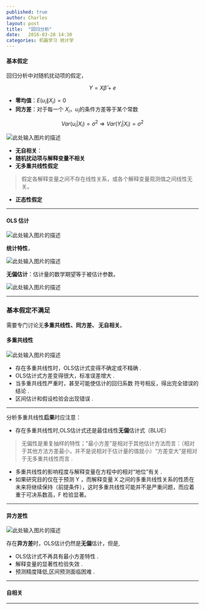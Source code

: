 ```yaml
---
published: true
author: Charles
layout: post
title:  "回归分析"
date:   2016-03-28 14:30
categories: 机器学习 统计学
---
```


#### 基本假定

回归分析中对随机扰动项的假定，

$$Y = X\hat{\beta}+e$$

- **零均值**：$E(u_i\|X_i)=0$
- **同方差**：对于每一个 $X_i$，$u_i$的条件方差等于某个常数

$$Var(u_i|X_i)=\sigma^2 \Rightarrow Var(Y_i|X_i)=\sigma^2$$

![此处输入图片的描述][1]

- **无自相关**：
- **随机扰动项与解释变量不相关**
- **无多重共线性假定**

> 假定各解释变量之间不存在线性关系，或各个解释变量观测值之间线性无关。

- **正态性假定**

----------

#### OLS 估计

![此处输入图片的描述][2]

**统计特性**， 

![此处输入图片的描述][4]

**无偏估计**：估计量的数学期望等于被估计参数。

![此处输入图片的描述][3]


----------

### 基本假定不满足

需要专门讨论无**多重共线性、同方差、 无自相关**。

#### 多重共线性

![此处输入图片的描述][5]

- 存在多重共线性时，OLS估计式变得不确定或不精确 .    
- OLS估计式方差变得很大，标准误差增大 .          
- 当多重共线性严重时，甚至可能使估计的回归系数 符号相反，得出完全错误的结论 .        
- 区间估计和假设检验会出现错误 .      

----------

分析多重共线性**后果**时应注意：

- 存在多重共线性时,OLS估计式还是最佳线性**无偏**估计式（BLUE）

> 无偏性是重复抽样的特性；"最小方差"是相对于其他估计方法而言：（相对于其他方法方差最小，并不是说相对于估计量的值就小）“方差变大”是相对于无多重共线性而言 .

- 多重共线性的影响程度与解释变量在方程中的相对“地位”有关 .
- 如果研究目的仅在于预测 Y ，而解释变量 X 之间的多重共线性关系的性质在未来将继续保持（前提条件），这时多重共线性可能并不是严重问题，而应着重于可决系数高，F 检验显著。

----------

#### 异方差性 

![此处输入图片的描述][6]

存在**异方差**时，OLS估计仍然是**无偏**估计，但是,

- OLS估计式不再具有最小方差特性 .
- 解释变量的显著性检验失效 .
- 预测精度降低,区间预测面临困难 .

----------

#### 自相关

----------

[1]: http://7xjbdi.com1.z0.glb.clouddn.com/2016-03-30_223648.png?imageView2/2/w/400
[2]: http://7xjbdi.com1.z0.glb.clouddn.com/2016-03-31_092444.png
[3]: http://7xjbdi.com1.z0.glb.clouddn.com/2016-03-31_092931.png
[4]: http://7xjbdi.com1.z0.glb.clouddn.com/2016-03-31_093425.png
[5]: http://7xjbdi.com1.z0.glb.clouddn.com/2016-03-31_095044.png
[6]: http://7xjbdi.com1.z0.glb.clouddn.com/2016-03-31_100124.png?imageView2/2/w/400